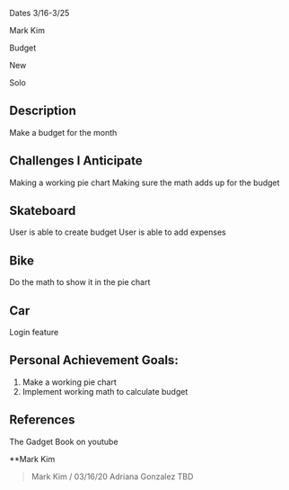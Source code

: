 Dates 3/16-3/25

Mark Kim 


Budget


New


Solo


## Description

Make a budget for the month

## Challenges I Anticipate

Making a working pie chart
Making sure the math adds up for the budget

## Skateboard

User is able to create budget
User is able to add expenses

## Bike

Do the math to show it in the pie chart

## Car

Login feature

## Personal Achievement Goals:

1. Make a working pie chart
1. Implement working math to calculate budget

## References

The Gadget Book on youtube

**Mark Kim                
> Mark Kim / 03/16/20
Adriana Gonzalez
> TBD
